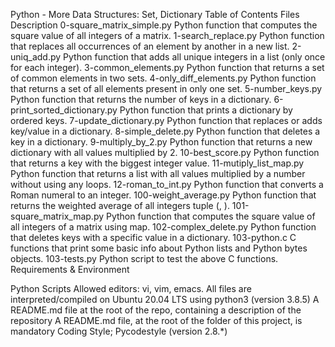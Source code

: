 Python - More Data Structures: Set, Dictionary
Table of Contents
Files	Description
0-square_matrix_simple.py	Python function that computes the square value of all integers of a matrix.
1-search_replace.py	Python function that replaces all occurrences of an element by another in a new list.
2-uniq_add.py	Python function that adds all unique integers in a list (only once for each integer).
3-common_elements.py	Python function that returns a set of common elements in two sets.
4-only_diff_elements.py	Python function that returns a set of all elements present in only one set.
5-number_keys.py	Python function that returns the number of keys in a dictionary.
6-print_sorted_dictionary.py	Python function that prints a dictionary by ordered keys.
7-update_dictionary.py	Python function that replaces or adds key/value in a dictionary.
8-simple_delete.py	Python function that deletes a key in a dictionary.
9-multiply_by_2.py	Python function that returns a new dictionary with all values multiplied by 2.
10-best_score.py	Python function that returns a key with the biggest integer value.
11-mutiply_list_map.py	Python function that returns a list with all values multiplied by a number without using any loops.
12-roman_to_int.py	Python function that converts a Roman numeral to an integer.
100-weight_average.py	Python function that returns the weighted average of all integers tuple (, ).
101-square_matrix_map.py	Python function that computes the square value of all integers of a matrix using map.
102-complex_delete.py	Python function that deletes keys with a specific value in a dictionary.
103-python.c	C functions that print some basic info about Python lists and Python bytes objects.
103-tests.py	Python script to test the above C functions.
Requirements & Environment


Python Scripts
Allowed editors: vi, vim, emacs.
All files are interpreted/compiled on Ubuntu 20.04 LTS using python3 (version 3.8.5)
A README.md file at the root of the repo, containing a description of the repository
A README.md file, at the root of the folder of this project, is mandatory
Coding Style;
Pycodestyle (version 2.8.*) 
